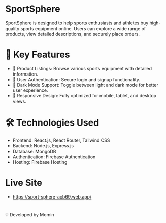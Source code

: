 # SportSphere

SportSphere is designed to help sports enthusiasts and athletes buy high-quality sports equipment online. Users can explore a wide range of products, view detailed descriptions, and securely place orders.

# 🚀 Key Features
- 🏀 Product Listings: Browse various sports equipment with detailed information.
- 🔐 User Authentication: Secure login and signup functionality.
- 🌙 Dark Mode Support: Toggle between light and dark mode for better user experience.
- 📱 Responsive Design: Fully optimized for mobile, tablet, and desktop views.

# 🛠️ Technologies Used
- Frontend: React.js, React Router, Tailwind CSS
- Backend: Node.js, Express.js
- Database: MongoDB
- Authentication: Firebase Authentication
- Hosting: Firebase Hosting

# Live Site 
- https://sport-sphere-acb69.web.app/

# 

💡 Developed by Momin
